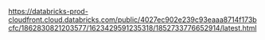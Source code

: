 https://databricks-prod-cloudfront.cloud.databricks.com/public/4027ec902e239c93eaaa8714f173bcfc/1862830821203577/1623429591235318/1852733776652914/latest.html
